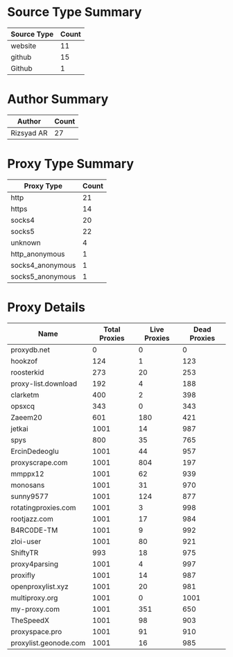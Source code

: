 # Source Type Summary

| Source Type | Count |
|-------------|-------|
| website | 11 |
| github | 15 |
| Github | 1 |


# Author Summary

| Author | Count |
|--------|-------|
| Rizsyad AR | 27 |


# Proxy Type Summary

| Proxy Type | Count |
|------------|-------|
| http | 21 |
| https | 14 |
| socks4 | 20 |
| socks5 | 22 |
| unknown | 4 |
| http_anonymous | 1 |
| socks4_anonymous | 1 |
| socks5_anonymous | 1 |


# Proxy Details

| Name | Total Proxies | Live Proxies | Dead Proxies |
|------|---------------|--------------|---------------|
| proxydb.net | 0 | 0 | 0 |
| hookzof | 124 | 1 | 123 |
| roosterkid | 273 | 20 | 253 |
| proxy-list.download | 192 | 4 | 188 |
| clarketm | 400 | 2 | 398 |
| opsxcq | 343 | 0 | 343 |
| Zaeem20 | 601 | 180 | 421 |
| jetkai | 1001 | 14 | 987 |
| spys | 800 | 35 | 765 |
| ErcinDedeoglu | 1001 | 44 | 957 |
| proxyscrape.com | 1001 | 804 | 197 |
| mmppx12 | 1001 | 62 | 939 |
| monosans | 1001 | 31 | 970 |
| sunny9577 | 1001 | 124 | 877 |
| rotatingproxies.com | 1001 | 3 | 998 |
| rootjazz.com | 1001 | 17 | 984 |
| B4RC0DE-TM | 1001 | 9 | 992 |
| zloi-user | 1001 | 80 | 921 |
| ShiftyTR | 993 | 18 | 975 |
| proxy4parsing | 1001 | 4 | 997 |
| proxifly | 1001 | 14 | 987 |
| openproxylist.xyz | 1001 | 20 | 981 |
| multiproxy.org | 1001 | 0 | 1001 |
| my-proxy.com | 1001 | 351 | 650 |
| TheSpeedX | 1001 | 98 | 903 |
| proxyspace.pro | 1001 | 91 | 910 |
| proxylist.geonode.com | 1001 | 16 | 985 |
